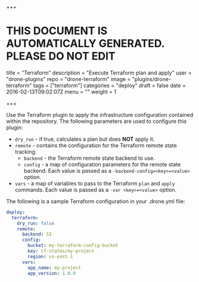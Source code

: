 +++

# THIS DOCUMENT IS AUTOMATICALLY GENERATED. PLEASE DO NOT EDIT

title = "Terraform"
description = "Execute Terraform plan and apply"
user = "drone-plugins"
repo = "drone-terraform"
image = "plugins/drone-terraform"
tags = ["terraform"]
categories = "deploy"
draft = false
date = 2016-02-13T09:02:07Z
menu = ""
weight = 1

+++

Use the Terraform plugin to apply the infrastructure configuration contained within the repository. The following parameters are used to configure this plugin:

* `dry_run` - if true, calculates a plan but does __NOT__ apply it.
* `remote` - contains the configuration for the Terraform remote state tracking.
  * `backend` - the Terraform remote state backend to use.
  * `config` - a map of configuration parameters for the remote state backend. Each value is passed as a `-backend-config=<key>=<value>` option.
* `vars` - a map of variables to pass to the Terraform `plan` and `apply` commands. Each value is passed as a `-var <key>=<value>` option.

The following is a sample Terraform configuration in your .drone.yml file:

```yaml
deploy:
  terraform:
    dry_run: false
    remote:
      backend: S3
      config:
        bucket: my-terraform-config-bucket
        key: tf-states/my-project
        region: us-east-1
      vars:
        app_name: my-project
        app_version: 1.0.0
```


